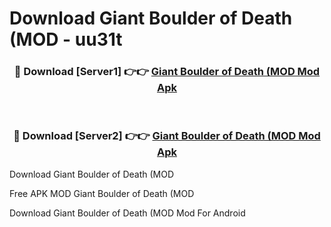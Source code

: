 # Download Giant Boulder of Death (MOD - uu31t



<div align="center">
<h3>🔴 Download [Server1] 👉👉 <a href="https://momento.my/?title=Giant_Boulder_of_Death_(MOD">Giant Boulder of Death (MOD Mod Apk</a></h3><br>

<h3>🔴 Download [Server2] 👉👉 <a href="https://momento.my/?title=Giant_Boulder_of_Death_(MOD">Giant Boulder of Death (MOD Mod Apk</a></h3>
</div>



Download Giant Boulder of Death (MOD 

Free APK MOD Giant Boulder of Death (MOD 

Download Giant Boulder of Death (MOD Mod For Android
